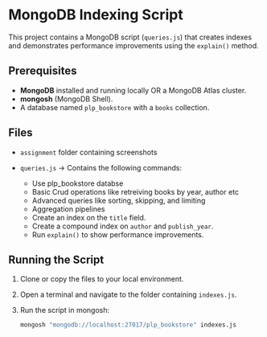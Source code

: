 # MongoDB Indexing Script

This project contains a MongoDB script (`queries.js`) that creates indexes and demonstrates performance improvements using the `explain()` method.

## Prerequisites

- **MongoDB** installed and running locally OR a MongoDB Atlas cluster.
- **mongosh** (MongoDB Shell).
- A database named `plp_bookstore` with a `books` collection.

## Files
- `assignment` folder containing screenshots

- `queries.js` → Contains the following commands:
  -  Use plp_bookstore databse
  -  Basic Crud operations like retreiving books by year, author etc
  -  Advanced queries like sorting, skipping, and limiting
  -  Aggregation pipelines
  - Create an index on the `title` field.
  - Create a compound index on `author` and `publish_year`.
  - Run `explain()` to show performance improvements.

## Running the Script

1. Clone or copy the files to your local environment.
2. Open a terminal and navigate to the folder containing `indexes.js`.
3. Run the script in mongosh:

   ```bash
   mongosh "mongodb://localhost:27017/plp_bookstore" indexes.js


